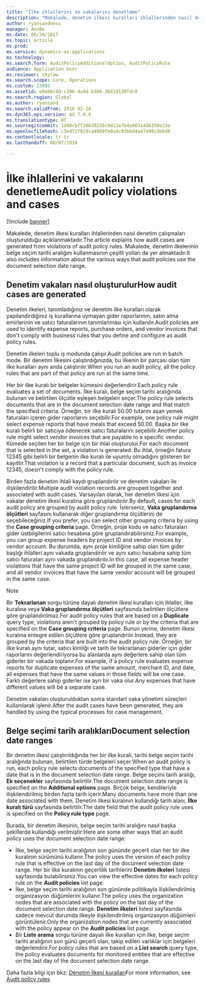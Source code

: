 ```yaml
---
title: "İlke ihlallerini ve vakalarını denetleme"
description: "Makalede, denetim ilkesi kuralları ihlallerinden nasıl denetim çalışmaları oluşturulduğu açıklanmaktadır. Makalede, denetim ilkelerinin belge seçim tarihi aralığını kullanmasının çeşitli yolları da yer almaktadır."
author: ryansandness
manager: AnnBe
ms.date: 06/20/2017
ms.topic: article
ms.prod: 
ms.service: dynamics-ax-applications
ms.technology: 
ms.search.form: AuditPolicyAdditionalOption, AuditPolicyRule
audience: Application User
ms.reviewer: shylaw
ms.search.scope: Core, Operations
ms.custom: 13091
ms.assetid: e0e66c6d-c396-4a9d-b3b6-3641d130fdc0
ms.search.region: Global
ms.author: ryansand
ms.search.validFrom: 2016-02-28
ms.dyn365.ops.version: AX 7.0.0
ms.translationtype: HT
ms.sourcegitcommit: 1d98cbff30620256c9d13e7b4a90314db150e33e
ms.openlocfilehash: c3ed72f829ca4060fe0a4c03b6d4a47a98cdebd6
ms.contentlocale: tr-tr
ms.lasthandoff: 08/07/2018

---
```


# <a name="audit-policy-violations-and-cases"></a><span data-ttu-id="cbdf7-104">İlke ihlallerini ve vakalarını denetleme</span><span class="sxs-lookup"><span data-stu-id="cbdf7-104">Audit policy violations and cases</span></span>

[!include [banner](../includes/banner.md)]

<span data-ttu-id="cbdf7-105">Makalede, denetim ilkesi kuralları ihlallerinden nasıl denetim çalışmaları oluşturulduğu açıklanmaktadır.</span><span class="sxs-lookup"><span data-stu-id="cbdf7-105">The article explains how audit cases are generated from violations of audit policy rules.</span></span> <span data-ttu-id="cbdf7-106">Makalede, denetim ilkelerinin belge seçim tarihi aralığını kullanmasının çeşitli yolları da yer almaktadır.</span><span class="sxs-lookup"><span data-stu-id="cbdf7-106">It also includes information about the various ways that audit policies use the document selection date range.</span></span>

<a name="how-audit-cases-are-generated"></a><span data-ttu-id="cbdf7-107">Denetim vakaları nasıl oluşturulur</span><span class="sxs-lookup"><span data-stu-id="cbdf7-107">How audit cases are generated</span></span>
-----------------------------

<span data-ttu-id="cbdf7-108">Denetim ilkeleri, tanımladığınız ve denetim ilke kuralları olarak yapılandırdığınız iş kurallarına uymayan gider raporlarının, satın alma emirlerinin ve satıcı faturalarının tanımlanması için kullanılır.</span><span class="sxs-lookup"><span data-stu-id="cbdf7-108">Audit policies are used to identify expense reports, purchase orders, and vendor invoices that don't comply with business rules that you define and configure as audit policy rules.</span></span> 

<span data-ttu-id="cbdf7-109">Denetim ilkeleri toplu iş modunda çalışır.</span><span class="sxs-lookup"><span data-stu-id="cbdf7-109">Audit policies are run in batch mode.</span></span> <span data-ttu-id="cbdf7-110">Bir denetim İlkesini çalıştırdığınızda, bu ilkenin bir parçası olan tüm ilke kuralları aynı anda çalıştırılır.</span><span class="sxs-lookup"><span data-stu-id="cbdf7-110">When you run an audit policy, all the policy rules that are part of that policy are run at the same time.</span></span>

<span data-ttu-id="cbdf7-111">Her bir ilke kuralı bir belgeler kümesini değerlendirir.</span><span class="sxs-lookup"><span data-stu-id="cbdf7-111">Each policy rule evaluates a set of documents.</span></span> <span data-ttu-id="cbdf7-112">İlke kuralı, belge seçim tarihi aralığında bulunan ve belirtilen ölçütle eşleşen belgeleri seçer.</span><span class="sxs-lookup"><span data-stu-id="cbdf7-112">The policy rule selects documents that are in the document selection date range and that match the specified criteria.</span></span> <span data-ttu-id="cbdf7-113">Örneğin, bir ilke kuralı 50.00 tutarını aşan yemek faturaları içeren gider raporlarını seçebilir.</span><span class="sxs-lookup"><span data-stu-id="cbdf7-113">For example, one policy rule might select expense reports that have meals that exceed 50.00.</span></span> <span data-ttu-id="cbdf7-114">Başka bir ilke kuralı belirli bir satıcıya ödenecek satıcı faturalarını seçebilir.</span><span class="sxs-lookup"><span data-stu-id="cbdf7-114">Another policy rule might select vendor invoices that are payable to a specific vendor.</span></span> <span data-ttu-id="cbdf7-115">Kümede seçilen her bir belge için bir ihlal oluşturulur.</span><span class="sxs-lookup"><span data-stu-id="cbdf7-115">For each document that is selected in the set, a violation is generated.</span></span> <span data-ttu-id="cbdf7-116">Bu ihlal, örneğin fatura 12345 gibi belirli bir belgenin ilke kuralı ile uyumlu olmadığını gösteren bir kayıttır.</span><span class="sxs-lookup"><span data-stu-id="cbdf7-116">That violation is a record that a particular document, such as invoice 12345, doesn't comply with the policy rule.</span></span> 

<span data-ttu-id="cbdf7-117">Birden fazla denetim ihlali kaydı gruplandırılır ve denetim vakaları ile ilişkilendirilir.</span><span class="sxs-lookup"><span data-stu-id="cbdf7-117">Multiple audit violation records are grouped together and associated with audit cases.</span></span> <span data-ttu-id="cbdf7-118">Varsayılan olarak, her denetim ilkesi için vakalar denetim ilkesi kuralına göre gruplandırılır.</span><span class="sxs-lookup"><span data-stu-id="cbdf7-118">By default, cases for each audit policy are grouped by audit policy rule.</span></span> <span data-ttu-id="cbdf7-119">İsterseniz, **Vaka gruplandırma ölçütleri** sayfasını kullanarak diğer gruplandırma ölçütlerini de seçebileceğiniz.</span><span class="sxs-lookup"><span data-stu-id="cbdf7-119">If you prefer, you can select other grouping criteria by using the **Case grouping criteria** page.</span></span> <span data-ttu-id="cbdf7-120">Örneğin, proje kodu ve satıcı faturaları gider üstbilgilerini satıcı hesabına göre gruplandırabilirsiniz.</span><span class="sxs-lookup"><span data-stu-id="cbdf7-120">For example, you can group expense headers by project ID and vendor invoices by vendor account.</span></span> <span data-ttu-id="cbdf7-121">Bu durumda, aynı proje kimliğine sahip olan tüm gider başlığı ihlalleri aynı vakada gruplandırılır ve aynı satıcı hesabına sahip tüm satıcı faturaları aynı vakada gruplandırılır.</span><span class="sxs-lookup"><span data-stu-id="cbdf7-121">In this case, all expense header violations that have the same project ID will be grouped in the same case, and all vendor invoices that have the same vendor account will be grouped in the same case.</span></span> 

> [!NOTE]
> <span data-ttu-id="cbdf7-122">Bir **Tekrarlanan** sorgu türüne dayalı denetim ilkesi kuralları için ihlaller, ilke kuralına veya **Vaka gruplandırma ölçütleri** sayfasında belirtilen ölçütlere göre gruplandırılmaz.</span><span class="sxs-lookup"><span data-stu-id="cbdf7-122">For audit policy rules that are based on a **Duplicate** query type, violations aren't grouped by policy rule or by the criteria that are specified on the **Case grouping criteria** page.</span></span> <span data-ttu-id="cbdf7-123">Bunun yerine, denetim ilkesi kuralına entegre edilen ölçütlere göre gruplandırılır.</span><span class="sxs-lookup"><span data-stu-id="cbdf7-123">Instead, they are grouped by the criteria that are built into the audit policy rule.</span></span> <span data-ttu-id="cbdf7-124">Örneğin, bir ilke kuralı aynı tutar, satıcı kimliği ve tarih ile tekrarlanan giderler için gider raporlarını değerlendiriyorsa bu alanlarda aynı değerlere sahip olan tüm giderler bir vakada toplanır.</span><span class="sxs-lookup"><span data-stu-id="cbdf7-124">For example, if a policy rule evaluates expense reports for duplicate expenses of the same amount, merchant ID, and date, all expenses that have the same values in those fields will be one case.</span></span> <span data-ttu-id="cbdf7-125">Farklı değerlere sahip giderler ise ayrı bir vaka olur.</span><span class="sxs-lookup"><span data-stu-id="cbdf7-125">Any expenses that have different values will be a separate case.</span></span>

<span data-ttu-id="cbdf7-126">Denetim vakaları oluşturulduktan sonra standart vaka yönetimi süreçleri kullanılarak işlenir.</span><span class="sxs-lookup"><span data-stu-id="cbdf7-126">After the audit cases have been generated, they are handled by using the typical processes for case management.</span></span>

## <a name="document-selection-date-ranges"></a><span data-ttu-id="cbdf7-127">Belge seçimi tarih aralıkları</span><span class="sxs-lookup"><span data-stu-id="cbdf7-127">Document selection date ranges</span></span>
<span data-ttu-id="cbdf7-128">Bir denetim ilkesi çalıştırıldığında her bir ilke kuralı, tarihi belge seçim tarihi aralığında bulunan, belirtilen türde belgeleri seçer.</span><span class="sxs-lookup"><span data-stu-id="cbdf7-128">When an audit policy is run, each policy rule selects documents of the specified type that have a date that is in the document selection date range.</span></span> <span data-ttu-id="cbdf7-129">Belge seçimi tarih aralığı, **Ek seçenekler** sayfasında belirtilir.</span><span class="sxs-lookup"><span data-stu-id="cbdf7-129">The document selection date range is specified on the **Additional options** page.</span></span> <span data-ttu-id="cbdf7-130">Birçok belge, kendileriyle ilişkilendirilmiş birden fazla tarih içerir.</span><span class="sxs-lookup"><span data-stu-id="cbdf7-130">Many documents have more than one date associated with them.</span></span> <span data-ttu-id="cbdf7-131">Denetim ilkesi kuralının kullandığı tarih alanı, **İlke kuralı türü** sayfasında belirtilir.</span><span class="sxs-lookup"><span data-stu-id="cbdf7-131">The date field that the audit policy rule uses is specified on the **Policy rule type** page.</span></span>

<span data-ttu-id="cbdf7-132">Burada, bir denetim ilkesinin, belge seçim tarihi aralığını nasıl başka şekillerde kullandığı verilmiştir:</span><span class="sxs-lookup"><span data-stu-id="cbdf7-132">Here are some other ways that an audit policy uses the document selection date range:</span></span>

-   <span data-ttu-id="cbdf7-133">İlke, belge seçim tarihi aralığının son gününde geçerli olan her bir ilke kuralının sürümünü kullanır.</span><span class="sxs-lookup"><span data-stu-id="cbdf7-133">The policy uses the version of each policy rule that is effective on the last day of the document selection date range.</span></span> <span data-ttu-id="cbdf7-134">Her bir ilke kuralının geçerlilik tarihlerini **Denetim ilkeleri** listesi sayfasında bulabilirsiniz.</span><span class="sxs-lookup"><span data-stu-id="cbdf7-134">You can view the effective dates for each policy rule on the **Audit policies** list page.</span></span>
-   <span data-ttu-id="cbdf7-135">İlke, belge seçim tarihi aralığının son gününde politikayla ilişkilendirilmiş organizasyon düğümlerini kullanır.</span><span class="sxs-lookup"><span data-stu-id="cbdf7-135">The policy uses the organization nodes that are associated with the policy on the last day of the document selection date range.</span></span> <span data-ttu-id="cbdf7-136">**Denetim ilkeleri** listesi sayfasında sadece mevcut durumda ilkeyle ilişkilendirilmiş organizasyon düğümleri görüntülenir.</span><span class="sxs-lookup"><span data-stu-id="cbdf7-136">Only the organization nodes that are currently associated with the policy appear on the **Audit policies** list page.</span></span>
-   <span data-ttu-id="cbdf7-137">Bir **Liste arama** sorgu türüne dayalı ilke kuralları için ilke, belge seçim tarihi aralığının son günü geçerli olan, takip edilen varlıklar için belgeleri değerlendirir.</span><span class="sxs-lookup"><span data-stu-id="cbdf7-137">For policy rules that are based on a **List search** query type, the policy evaluates documents for monitored entities that are effective on the last day of the document selection date range.</span></span>


<span data-ttu-id="cbdf7-138">Daha fazla bilgi için bkz: [Denetim İlkesi kuralları](audit-policy-rules.md)</span><span class="sxs-lookup"><span data-stu-id="cbdf7-138">For more information, see [Audit policy rules](audit-policy-rules.md)</span></span>





